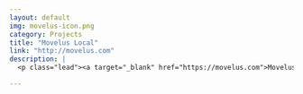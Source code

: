 ```yaml
---
layout: default
img: movelus-icon.png
category: Projects
title: "Movelus Local"
link: "http://movelus.com"
description: |
  <p class="lead"><a target="_blank" href="https://movelus.com">Movelus</a> is the fastest way to request quotes from the best professionals around you.</p>

---
```

